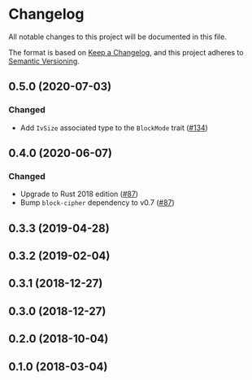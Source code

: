 # Changelog

All notable changes to this project will be documented in this file.

The format is based on [Keep a Changelog](https://keepachangelog.com/en/1.0.0/),
and this project adheres to [Semantic Versioning](https://semver.org/spec/v2.0.0.html).

## 0.5.0 (2020-07-03)
### Changed
- Add `IvSize` associated type to the `BlockMode` trait ([#134])

[#134]: https://github.com/RustCrypto/block-ciphers/pull/134

## 0.4.0 (2020-06-07)
### Changed
- Upgrade to Rust 2018 edition ([#87])
- Bump `block-cipher` dependency to v0.7 ([#87])

[#87]: https://github.com/RustCrypto/block-ciphers/pull/87

## 0.3.3 (2019-04-28)

## 0.3.2 (2019-02-04)

## 0.3.1 (2018-12-27)

## 0.3.0 (2018-12-27)

## 0.2.0 (2018-10-04)

## 0.1.0 (2018-03-04)
